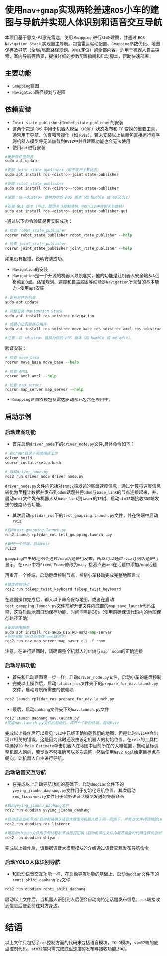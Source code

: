 # 使用`nav+gmap`实现两轮差速`ROS`小车的建图与导航并实现人体识别和语音交互导航
本项目基于思岚-A1激光雷达，使用 `Gmapping` 进行`SLAM`建图，并通过 `ROS Navigation Stack` 实现自主导航。包含雷达驱动配置、`Gmapping`参数优化、地图保存及导航（全局/局部路径规划、`AMCL`定位）的全部内容。适用于机器人自主探索、室内导航等场景，提供详细的参数配置指南和启动脚本，帮助快速部署。
## 主要功能
- `Gmapping`建图
- `Navigation`路径规划与避障

## 依赖安装
- `Joint_state_publisher`和`robot_state_publisher`的安装
- 这两个包是 `ROS` 中用于机器人模型（`URDF`）状态发布和 `TF` 变换的重要工具，通常用于导航、仿真和可视化（如 `RViz`）。若未安装以上依赖包直接运行程序则机器人模型将无法加载到`RVIZ`中并且建图功能也会无法使用
- 使用`apt`进行安装
```python
#更新软件包列表
sudo apt update

#安装 joint_state_publisher（用于发布关节状态）
sudo apt install ros-<distro>-joint-state-publisher

#安装 robot_state_publisher
sudo apt install ros-<distro>-robot-state-publisher

#注意：将 <distro> 替换为你的 ROS 版本（如 humble 或 melodic）

#安装 GUI 版本（可选，提供关节控制滑块,可在rviz中控制关节旋转）
sudo apt install ros-<distro>-joint-state-publisher-gui

```
-通过以下命令验证是否安装成功：
```python
# 检查 robot_state_publisher
rosrun robot_state_publisher robot_state_publisher --help

# 检查 joint_state_publisher
rosrun joint_state_publisher joint_state_publisher --help
```
如果没有报错，说明安装成功。

- `Navigation`的安装
- `Navigation`是一个开源的机器人导航框架，他的功能是让机器人安全地从`A`点移动到`B`点。路径规划、避障和自主脱困等动能是`Navigation`所具备的基本能力
-使用`apt`安装
```python
# 更新软件包列表
sudo apt update

# 完整安装 Navigation Stack
sudo apt install ros-<distro>-navigation

# 或最小化安装核心组件
sudo apt install ros-<distro>-move-base ros-<distro>-amcl ros-<distro>-map-server

#注意：将 <distro> 替换为你的 ROS 版本（如 humble 或 melodic）。
```
验证安装：
```python
# 检查 move_base
rosrun move_base move_base --help

# 检查 AMCL
rosrun amcl amcl --help

# 检查 map_server
rosrun map_server map_server --help

```
- `Gmapping`建图依赖包及雷达驱动都已包含在项目中。

## 启动示例
### 启动建图功能
- 首先启动`driver_node`下的`driver_node.py`文件,具体命令如下：
```python
# 在chapt目录下完成编译工作
colcon build
source install/setup.bash

# 启动driver_node.py
ros2 run driver_node driver_node.py
```
`driver_node.py`文件内包括对`stm32`端发送的底盘速度信息，通过计算将速度信息转化为里程计数据并发布到`odom`话题并将`odom`与`base_link`的节点连接起来，并、启动`urdf`文件发布机器人从`base_link`到`laser`的`TF`树、启动`stm32`端接收`ROS`端发送的速度命令功能。
- 其次启动`rplidar_ros`下的`test_gmapping.launch.py`文件，并在终端中启动`rviz`
```python
#启动test_gmapping.launch.py
ros2 launch rplidar_ros test_gmapping.launch .py

#新开一个终端，启动rviz
rviz2
```
`gampping`产生的地图会通过`/map`话题进行发布，所以可以通过`rviz`订阅话题进行显示，在`rviz`中将`Fixed Frame`修改为`map`，接着点击`add`在话题中添加`/map`话题

再重开一个终端，启动键盘控制节点，控制小车移动完成完整地图建立
```python
#键盘控制节点
ros2 run teleop_twist_keyboard teleop_twist_keyboard
```
在建图操作完成后，输入以下命令保存地图，或者在启动`test_gampping.launch.py`文件前解开该文件内底部的`map_save_launch`代码注释，这将启动地图自动保存功能，时间间隔是30s（使用前确保该代码内的地图保存路径正确）
```python
#安装地图服务
sudo apt install ros-$ROS_DISTRO-nav2-map-server 
#保存地图（默认保存在home目录下）
ros2 run nav_map_server map_saver_cli -f room
```
注意，在进行建图时，请确保整个机器人的`tf`树与`map``odom`的正确连接
### 启动导航功能
- 首先和启动建图第一步一样，启动`driver_node.py`文件，启动小车的底盘控制
- 完成以上操作后，启动`rplidar_ros`文件夹下的`prepare_for_nav.launch.py`文件，启动导航所需要的依赖项
```python
ros2 launch rplidar_ros prepare_for_nav.launch.py
```
- 最后，启动`daohang`文件夹下的`nav.launch.py`文件
```python
ros2 launch daohang nav.launch.py
#完成nav.launch.py文件的启动后，再开一个新的终端，启动Rviz
```
完成以上操作后可以看见`rviz`中已经正确加载我们的地图，但是此时`rviz`中会出现`tf`相关的错误，这是因为此时还没由设定机器人的初始位置，在`rviz`的工具栏中选择`2D Pose Estimate`单击机器人在地图中目前所在的大概位置，拖动鼠标调整机器人朝向，若觉得不够准确可以多次调整，然后使用`Nav2 Goal`给定目标点与朝向，让机器人自主进行导航。

### 启动语音交互导航
- 在完成以上启动导航功能的基础下，启动`duodian`文件下的`yvying_jiaohu_daohang.py`文件用于初始化导航位置，其次启动`ros_listener.py`文件用于监听语音大模型发送的导航命令
```python
#启动yvying_jiaohu_daohang文件
ros2 run duodian yvying_jiaohu_daohang

#启动语音监听节点(启动前请确认语音大模型与机器人处于同一网络下，并修改文件内顶端的ip地址)
ros2 run duodian ros_listener

#可启动shiyan文件用于测试导航节点是否正确（启动前请在文件内解开需要的代码注释或添加需要的测试代码）
ros2 run duodian shiyan
```
完成以上操作后，请根据语音大模型模块的介绍通过语音交互发布导航命令

### 启动YOLO人体识别导航
- 和启动语音交互功能一样，在启动导航功能的基础上，启动`duodian`文件下的`renti_shibi_daohang.py`文件
```python
ros2 run duodian renti_shibi_daohang
```
启动以上文件后，当机器人识别到人后便会自动向特定话题发布信息，`ros`端接收到信息后便会前往对方身边。



# 结语
以上文件只包括了`ros`控制方面的代码未包括语音模块，`YOLO`模块，`stm32`端的底盘控制代码，`stm32`端只需完成底盘速度的发布与接收功能即可。